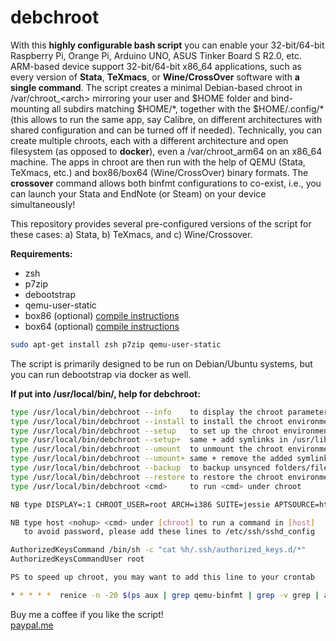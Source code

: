 # debchroot
With this **highly configurable bash script** you can enable your 32-bit/64-bit Raspberry Pi, Orange Pi, Arduino UNO, ASUS Tinker Board S R2.0, etc. ARM-based device support 32-bit/64-bit x86_64 applications, such as every version of **Stata**, **TeXmacs**, or **Wine/CrossOver** software with **a single command**. The script creates a minimal Debian-based chroot in /var/chroot_\<arch\> mirroring your user and $HOME folder and bind-mounting all subdirs matching $HOME/\*, together with the $HOME/.config/\* (this allows to run the same app, say Calibre, on different architectures with shared configuration and can be turned off if needed). Technically, you can create multiple chroots, each with a different architecture and open filesystem (as opposed to **docker**), even a /var/chroot_arm64 on an x86_64 machine. The apps in chroot are then run with the help of QEMU (Stata, TeXmacs, etc.) and box86/box64 (Wine/CrossOver) binary formats. The **crossover** command allows both binfmt configurations to co-exist, i.e., you can launch your Stata and EndNote (or Steam) on your device simultaneously!

This repository provides several pre-configured versions of the script for these cases: a) Stata, b) TeXmacs, and c) Wine/Crossover.

**Requirements:**
- zsh
- p7zip
- debootstrap
- qemu-user-static
- box86 (optional) [compile instructions](https://github.com/ptitSeb/box86/blob/master/docs/COMPILE.md)
- box64 (optional) [compile instructions](https://github.com/ptitSeb/box64/blob/main/docs/COMPILE.md)

```bash
sudo apt-get install zsh p7zip qemu-user-static
```

The script is primarily designed to be run on Debian/Ubuntu systems, but you can run debootstrap via docker as well.

**If put into /usr/local/bin/, help for debchroot:**

```bash
type /usr/local/bin/debchroot --info    to display the chroot parameters
type /usr/local/bin/debchroot --install to install the chroot environment
type /usr/local/bin/debchroot --setup   to set up the chroot environment
type /usr/local/bin/debchroot --setup+  same + add symlinks in /usr/lib/
type /usr/local/bin/debchroot --umount  to unmount the chroot environment
type /usr/local/bin/debchroot --umount+ same + remove the added symlinks
type /usr/local/bin/debchroot --backup  to backup unsynced folders/files
type /usr/local/bin/debchroot --restore to restore the chroot environment
type /usr/local/bin/debchroot <cmd>     to run <cmd> under chroot

NB type DISPLAY=:1 CHROOT_USER=root ARCH=i386 SUITE=jessie APTSOURCE=http://archive.debian.org/debian/ /usr/local/bin/debchroot <flag|cmd> to change default parameters

NB type host <nohup> <cmd> under [chroot] to run a command in [host]
   to avoid password, please add these lines to /etc/ssh/sshd_config

AuthorizedKeysCommand /bin/sh -c "cat %h/.ssh/authorized_keys.d/*"
AuthorizedKeysCommandUser root

PS to speed up chroot, you may want to add this line to your crontab

* * * * *  renice -n -20 $(ps aux | grep qemu-binfmt | grep -v grep | awk '{print $2}') &> /dev/null
```

Buy me a coffee if you like the script!  
[paypal.me](https://www.paypal.com/paypalme/IBOLOTOV?country.x=CZ&locale.x=cs_CZ)
